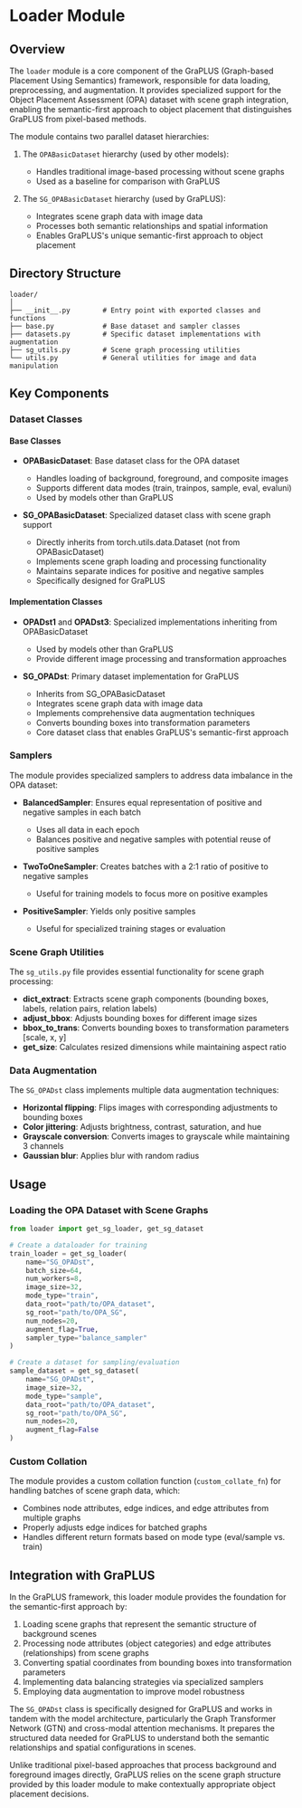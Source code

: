 # Loader Module

## Overview

The `loader` module is a core component of the GraPLUS (Graph-based Placement Using Semantics) framework, responsible for data loading, preprocessing, and augmentation. It provides specialized support for the Object Placement Assessment (OPA) dataset with scene graph integration, enabling the semantic-first approach to object placement that distinguishes GraPLUS from pixel-based methods.

The module contains two parallel dataset hierarchies:

1. The `OPABasicDataset` hierarchy (used by other models):
   - Handles traditional image-based processing without scene graphs
   - Used as a baseline for comparison with GraPLUS

2. The `SG_OPABasicDataset` hierarchy (used by GraPLUS):
   - Integrates scene graph data with image data
   - Processes both semantic relationships and spatial information
   - Enables GraPLUS's unique semantic-first approach to object placement

## Directory Structure

```
loader/
│
├── __init__.py        # Entry point with exported classes and functions
├── base.py            # Base dataset and sampler classes
├── datasets.py        # Specific dataset implementations with augmentation
├── sg_utils.py        # Scene graph processing utilities
└── utils.py           # General utilities for image and data manipulation
```

## Key Components

### Dataset Classes

#### Base Classes

- **OPABasicDataset**: Base dataset class for the OPA dataset
  - Handles loading of background, foreground, and composite images
  - Supports different data modes (train, trainpos, sample, eval, evaluni)
  - Used by models other than GraPLUS

- **SG_OPABasicDataset**: Specialized dataset class with scene graph support
  - Directly inherits from torch.utils.data.Dataset (not from OPABasicDataset)
  - Implements scene graph loading and processing functionality
  - Maintains separate indices for positive and negative samples
  - Specifically designed for GraPLUS

#### Implementation Classes

- **OPADst1** and **OPADst3**: Specialized implementations inheriting from OPABasicDataset
  - Used by models other than GraPLUS
  - Provide different image processing and transformation approaches

- **SG_OPADst**: Primary dataset implementation for GraPLUS
  - Inherits from SG_OPABasicDataset
  - Integrates scene graph data with image data
  - Implements comprehensive data augmentation techniques
  - Converts bounding boxes into transformation parameters
  - Core dataset class that enables GraPLUS's semantic-first approach

### Samplers

The module provides specialized samplers to address data imbalance in the OPA dataset:

- **BalancedSampler**: Ensures equal representation of positive and negative samples in each batch
  - Uses all data in each epoch
  - Balances positive and negative samples with potential reuse of positive samples

- **TwoToOneSampler**: Creates batches with a 2:1 ratio of positive to negative samples
  - Useful for training models to focus more on positive examples

- **PositiveSampler**: Yields only positive samples
  - Useful for specialized training stages or evaluation

### Scene Graph Utilities

The `sg_utils.py` file provides essential functionality for scene graph processing:

- **dict_extract**: Extracts scene graph components (bounding boxes, labels, relation pairs, relation labels)
- **adjust_bbox**: Adjusts bounding boxes for different image sizes
- **bbox_to_trans**: Converts bounding boxes to transformation parameters [scale, x, y]
- **get_size**: Calculates resized dimensions while maintaining aspect ratio

### Data Augmentation

The `SG_OPADst` class implements multiple data augmentation techniques:

- **Horizontal flipping**: Flips images with corresponding adjustments to bounding boxes
- **Color jittering**: Adjusts brightness, contrast, saturation, and hue
- **Grayscale conversion**: Converts images to grayscale while maintaining 3 channels
- **Gaussian blur**: Applies blur with random radius

## Usage

### Loading the OPA Dataset with Scene Graphs

```python
from loader import get_sg_loader, get_sg_dataset

# Create a dataloader for training
train_loader = get_sg_loader(
    name="SG_OPADst",
    batch_size=64,
    num_workers=8,
    image_size=32,
    mode_type="train",
    data_root="path/to/OPA_dataset",
    sg_root="path/to/OPA_SG",
    num_nodes=20,
    augment_flag=True,
    sampler_type="balance_sampler"
)

# Create a dataset for sampling/evaluation
sample_dataset = get_sg_dataset(
    name="SG_OPADst",
    image_size=32,
    mode_type="sample",
    data_root="path/to/OPA_dataset",
    sg_root="path/to/OPA_SG",
    num_nodes=20,
    augment_flag=False
)
```

### Custom Collation

The module provides a custom collation function (`custom_collate_fn`) for handling batches of scene graph data, which:

- Combines node attributes, edge indices, and edge attributes from multiple graphs
- Properly adjusts edge indices for batched graphs
- Handles different return formats based on mode type (eval/sample vs. train)

## Integration with GraPLUS

In the GraPLUS framework, this loader module provides the foundation for the semantic-first approach by:

1. Loading scene graphs that represent the semantic structure of background scenes
2. Processing node attributes (object categories) and edge attributes (relationships) from scene graphs
3. Converting spatial coordinates from bounding boxes into transformation parameters
4. Implementing data balancing strategies via specialized samplers
5. Employing data augmentation to improve model robustness

The `SG_OPADst` class is specifically designed for GraPLUS and works in tandem with the model architecture, particularly the Graph Transformer Network (GTN) and cross-modal attention mechanisms. It prepares the structured data needed for GraPLUS to understand both the semantic relationships and spatial configurations in scenes.

Unlike traditional pixel-based approaches that process background and foreground images directly, GraPLUS relies on the scene graph structure provided by this loader module to make contextually appropriate object placement decisions.
